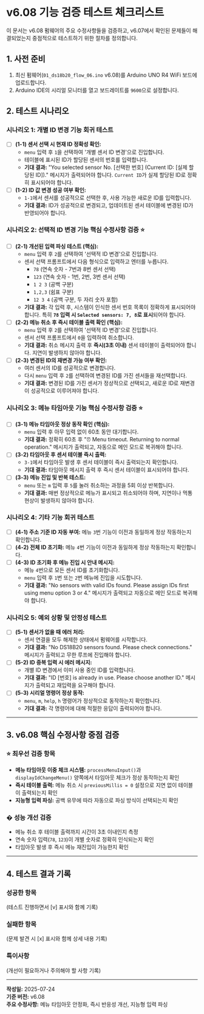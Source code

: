 # v6.08 기능 검증 테스트 체크리스트

이 문서는 v6.08 펌웨어의 주요 수정사항들을 검증하고, v6.07에서 확인된 문제들이 해결되었는지 중점적으로 테스트하기 위한 절차를 정의합니다.

## 1. 사전 준비
1. 최신 펌웨어(`01_ds18b20_flow_06.ino` v6.08)를 Arduino UNO R4 WiFi 보드에 업로드합니다.
2. Arduino IDE의 시리얼 모니터를 열고 보드레이트를 `9600`으로 설정합니다.

## 2. 테스트 시나리오

### 시나리오 1: 개별 ID 변경 기능 회귀 테스트
- [ ] **(1-1) 센서 선택 시 현재 ID 정확성 확인:**
    - `menu` 입력 후 `1`을 선택하여 '개별 센서 ID 변경'으로 진입합니다.
    - 테이블에 표시된 ID가 할당된 센서의 번호를 입력합니다.
    - **기대 결과:** "You selected sensor No. [선택한 번호] (Current ID: [실제 할당된 ID])." 메시지가 출력되어야 합니다. `Current ID`가 실제 할당된 ID로 정확히 표시되어야 합니다.
- [ ] **(1-2) ID 값 변경 성공 여부 확인:**
    - `1-1`에서 센서를 성공적으로 선택한 후, 사용 가능한 새로운 ID를 입력합니다.
    - **기대 결과:** ID가 성공적으로 변경되고, 업데이트된 센서 테이블에 변경된 ID가 반영되어야 합니다.

### 시나리오 2: 선택적 ID 변경 기능 핵심 수정사항 검증 ⭐
- [ ] **(2-1) 개선된 입력 파싱 테스트 (핵심):**
    - `menu` 입력 후 `2`를 선택하여 '선택적 ID 변경'으로 진입합니다.
    - 센서 선택 프롬프트에서 다음 형식으로 입력하고 엔터를 누릅니다.
        - `78` (연속 숫자 - 7번과 8번 센서 선택)
        - `123` (연속 숫자 - 1번, 2번, 3번 센서 선택)
        - `1 2 3` (공백 구분)
        - `1,2,3` (쉼표 구분)
        - `12 3 4` (공백 구분, 두 자리 숫자 포함)
    - **기대 결과:** 각 입력 후, 시스템이 인식한 센서 번호 목록이 정확하게 표시되어야 합니다. 특히 **`78` 입력 시 `Selected sensors: 7, 8`로 표시**되어야 합니다.
- [ ] **(2-2) 메뉴 취소 후 즉시 테이블 출력 확인 (핵심):**
    - `menu` 입력 후 `2`를 선택하여 '선택적 ID 변경'으로 진입합니다.
    - 센서 선택 프롬프트에서 `0`을 입력하여 취소합니다.
    - **기대 결과:** 취소 메시지 출력 후 **즉시(3초 이내)** 센서 테이블이 출력되어야 합니다. 지연이 발생하지 않아야 합니다.
- [ ] **(2-3) 변경된 ID의 재변경 가능 여부 확인:**
    - 여러 센서의 ID를 성공적으로 변경합니다.
    - 다시 `menu` 입력 후 `2`를 선택하여 변경된 ID를 가진 센서들을 재선택합니다.
    - **기대 결과:** 변경된 ID를 가진 센서가 정상적으로 선택되고, 새로운 ID로 재변경이 성공적으로 이루어져야 합니다.

### 시나리오 3: 메뉴 타임아웃 기능 핵심 수정사항 검증 ⭐
- [ ] **(3-1) 메뉴 타임아웃 정상 동작 확인 (핵심):**
    - `menu` 입력 후 아무 입력 없이 60초 동안 대기합니다.
    - **기대 결과:** 정확히 60초 후 "⏰ Menu timeout. Returning to normal operation." 메시지가 출력되고, 자동으로 메인 모드로 복귀해야 합니다.
- [ ] **(3-2) 타임아웃 후 센서 테이블 즉시 출력:**
    - `3-1`에서 타임아웃 발생 후 센서 테이블이 즉시 출력되는지 확인합니다.
    - **기대 결과:** 타임아웃 메시지 출력 후 즉시 센서 테이블이 표시되어야 합니다.
- [ ] **(3-3) 메뉴 진입 및 반복 테스트:**
    - `menu` 또는 `m` 입력 후 `5`를 눌러 취소하는 과정을 5회 이상 반복합니다.
    - **기대 결과:** 매번 정상적으로 메뉴가 표시되고 취소되어야 하며, 지연이나 먹통 현상이 발생하지 않아야 합니다.

### 시나리오 4: 기타 기능 회귀 테스트
- [ ] **(4-1) 주소 기준 ID 자동 부여:** 메뉴 `3`번 기능이 이전과 동일하게 정상 작동하는지 확인합니다.
- [ ] **(4-2) 전체 ID 초기화:** 메뉴 `4`번 기능이 이전과 동일하게 정상 작동하는지 확인합니다.
- [ ] **(4-3) ID 초기화 후 메뉴 진입 시 안내 메시지:**
    - 메뉴 `4`번으로 모든 센서 ID를 초기화합니다.
    - `menu` 입력 후 `1`번 또는 `2`번 메뉴에 진입을 시도합니다.
    - **기대 결과:** "No sensors with valid IDs found. Please assign IDs first using menu option 3 or 4." 메시지가 출력되고 자동으로 메인 모드로 복귀해야 합니다.

### 시나리오 5: 예외 상황 및 안정성 테스트
- [ ] **(5-1) 센서가 없을 때 에러 처리:**
    - 센서 연결을 모두 해제한 상태에서 펌웨어를 시작합니다.
    - **기대 결과:** "No DS18B20 sensors found. Please check connections." 메시지가 출력되고 무한 루프에 진입해야 합니다.
- [ ] **(5-2) ID 중복 입력 시 에러 메시지:**
    - 개별 ID 변경에서 이미 사용 중인 ID를 입력합니다.
    - **기대 결과:** "ID [번호] is already in use. Please choose another ID." 메시지가 출력되고 재입력을 요구해야 합니다.
- [ ] **(5-3) 시리얼 명령어 정상 동작:**
    - `menu`, `m`, `help`, `h` 명령어가 정상적으로 동작하는지 확인합니다.
    - **기대 결과:** 각 명령어에 대해 적절한 응답이 출력되어야 합니다.

---

## 3. v6.08 핵심 수정사항 중점 검증

### ⭐ **최우선 검증 항목**
- **메뉴 타임아웃 이중 체크 시스템:** `processMenuInput()`과 `displayIdChangeMenu()` 양쪽에서 타임아웃 체크가 정상 동작하는지 확인
- **즉시 테이블 출력:** 메뉴 취소 시 `previousMillis = 0` 설정으로 지연 없이 테이블이 출력되는지 확인
- **지능형 입력 파싱:** 공백 유무에 따라 자동으로 파싱 방식이 선택되는지 확인

### � **성능 개선 검증**
- 메뉴 취소 후 테이블 출력까지 시간이 3초 이내인지 측정
- 연속 숫자 입력(`78`, `123`)이 개별 숫자로 정확히 인식되는지 확인
- 타임아웃 발생 후 즉시 메뉴 재진입이 가능한지 확인

---

## 4. 테스트 결과 기록

### 성공한 항목
(테스트 진행하면서 [v] 표시와 함께 기록)

### 실패한 항목  
(문제 발견 시 [x] 표시와 함께 상세 내용 기록)

### 특이사항
(개선이 필요하거나 주의해야 할 사항 기록)

---

**작성일:** 2025-07-24  
**기준 버전:** v6.08  
**주요 수정사항:** 메뉴 타임아웃 안정화, 즉시 반응성 개선, 지능형 입력 파싱
